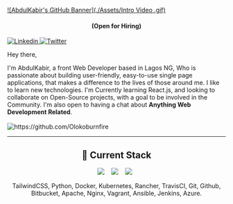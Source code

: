 <!--- Banner --->

[![AbdulKabir's GitHub Banner](./Assets/Intro Video .gif)](https://github.com/Olokoburnfire)
<!-- <div align="center">
  <img src="https://github.com/Ileriayo/ileriayo/blob/master/images/header.gif" alt="header"/>
</div>-->

<!--- Social Media --->
<p align="center">
  <h4 align="center"> (Open for Hiring)</h4>
  <!--- LinkedIn --->
  <a href="https://linkedin.com/in/olokodanaabdulkabir">
    <img src="https://img.shields.io/badge/AbdulKabir-%230077B5.svg?style=for-the-badge&logo=linkedin&logoColor=white" alt="Linkedin" />
 </a>
  <!--- Twitter --->
  <a href="https://twitter.com/oloko_burn_fire">
    <img src="https://img.shields.io/badge/-@AbdulKabir-%231DA1F2.svg?style=for-the-badge&logo=Twitter&logoColor=white" alt="Twitter" />
 </a>
</p>

<!--- About Me  --->
<p align="left">
  Hey there,
  
  I'm AbdulKabir, a front Web Developer based in Lagos NG, Who is passionate about building user-friendly, easy-to-use single page applications, that makes a difference to the lives of those around me. I like to learn new technologies. I'm Currently learning React.js, and looking to collaborate on Open-Source projects, with a goal to be involved in the Community. I'm also open to having a chat about **Anything Web Development Related**.
      <!-- Want to know more about me?  [Check out my portfolio](https://www.abdulfarhan.com) -->
  <br><br>
  <img src="https://komarev.com/ghpvc/?username=Olokoburnfire" alt="https://github.com/Olokoburnfire"  align="center"/>
</p>
<hr>

<h2 align="center"> 🔭 Current Stack</h2>
<p align="center">
  <img src="https://img.shields.io/badge/node.js%20-%2343853D.svg?&style=for-the-badge&logo=node.js&logoColor=white" />&nbsp;&nbsp;&nbsp;
  <img src="https://img.shields.io/badge/react%20-%2300D9FF.svg?&style=for-the-badge&logo=react&logoColor=white" />&nbsp;&nbsp;&nbsp;
  <img src="https://img.shields.io/badge/tailwind-css%20-%231572B6.svg?&style=for-the-badge&logo=tailwind-css&logoColor=white" />&nbsp;&nbsp;
</p>
<p align="center">TailwindCSS, Python, Docker, Kubernetes, Rancher, TravisCI, Git, Github, Bitbucket, Apache, Nginx, Vagrant, Ansible, Jenkins, Azure.</p>










<!---
Olokoburnfire/Olokoburnfire is a ✨ special ✨ repository because its `README.md` (this file) appears on your GitHub profile.
You can click the Preview link to take a look at your changes.
--->
